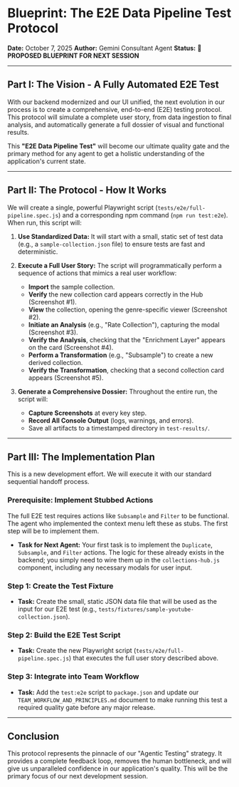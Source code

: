 # Blueprint: The E2E Data Pipeline Test Protocol

**Date:** October 7, 2025
**Author:** Gemini Consultant Agent
**Status:** 🔵 **PROPOSED BLUEPRINT FOR NEXT SESSION**

---

## Part I: The Vision - A Fully Automated E2E Test

With our backend modernized and our UI unified, the next evolution in our process is to create a comprehensive, end-to-end (E2E) testing protocol. This protocol will simulate a complete user story, from data ingestion to final analysis, and automatically generate a full dossier of visual and functional results.

This **"E2E Data Pipeline Test"** will become our ultimate quality gate and the primary method for any agent to get a holistic understanding of the application's current state.

---

## Part II: The Protocol - How It Works

We will create a single, powerful Playwright script (`tests/e2e/full-pipeline.spec.js`) and a corresponding npm command (`npm run test:e2e`). When run, this script will:

1.  **Use Standardized Data:** It will start with a small, static set of test data (e.g., a `sample-collection.json` file) to ensure tests are fast and deterministic.

2.  **Execute a Full User Story:** The script will programmatically perform a sequence of actions that mimics a real user workflow:
    -   **Import** the sample collection.
    -   **Verify** the new collection card appears correctly in the Hub (Screenshot #1).
    -   **View** the collection, opening the genre-specific viewer (Screenshot #2).
    -   **Initiate an Analysis** (e.g., "Rate Collection"), capturing the modal (Screenshot #3).
    -   **Verify the Analysis**, checking that the "Enrichment Layer" appears on the card (Screenshot #4).
    -   **Perform a Transformation** (e.g., "Subsample") to create a new derived collection.
    -   **Verify the Transformation**, checking that a second collection card appears (Screenshot #5).

3.  **Generate a Comprehensive Dossier:** Throughout the entire run, the script will:
    -   **Capture Screenshots** at every key step.
    -   **Record All Console Output** (logs, warnings, and errors).
    -   Save all artifacts to a timestamped directory in `test-results/`.

---

## Part III: The Implementation Plan

This is a new development effort. We will execute it with our standard sequential handoff process.

### Prerequisite: Implement Stubbed Actions

The full E2E test requires actions like `Subsample` and `Filter` to be functional. The agent who implemented the context menu left these as stubs. The first step will be to implement them.

-   **Task for Next Agent:** Your first task is to implement the `Duplicate`, `Subsample`, and `Filter` actions. The logic for these already exists in the backend; you simply need to wire them up in the `collections-hub.js` component, including any necessary modals for user input.

### Step 1: Create the Test Fixture

-   **Task:** Create the small, static JSON data file that will be used as the input for our E2E test (e.g., `tests/fixtures/sample-youtube-collection.json`).

### Step 2: Build the E2E Test Script

-   **Task:** Create the new Playwright script (`tests/e2e/full-pipeline.spec.js`) that executes the full user story described above.

### Step 3: Integrate into Team Workflow

-   **Task:** Add the `test:e2e` script to `package.json` and update our `TEAM_WORKFLOW_AND_PRINCIPLES.md` document to make running this test a required quality gate before any major release.

---

## Conclusion

This protocol represents the pinnacle of our "Agentic Testing" strategy. It provides a complete feedback loop, removes the human bottleneck, and will give us unparalleled confidence in our application's quality. This will be the primary focus of our next development session.
